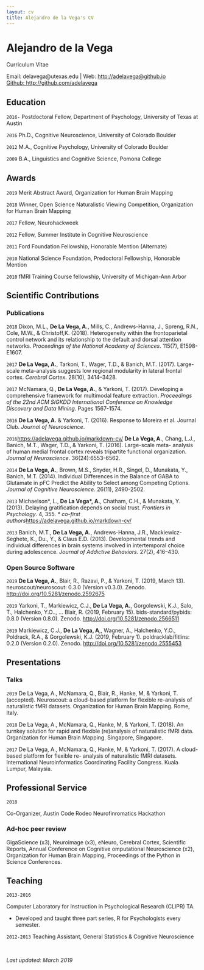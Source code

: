 ```yaml
---
layout: cv
title: Alejandro de la Vega's CV
---
```

# Alejandro de la Vega
Curriculum Vitae

<div id="webaddress">
Email: delavega@utexas.edu
| Web: <a href="http://adelavega@github.io">http://adelavega@github.io</a>
<br><a href="https://github.com/adelavega">Github: http://github.com/adelavega</a>
</div>

## Education

`2016-`
Postdoctoral Fellow, Department of Psychology, University of Texas at Austin

`2016`
Ph.D., Cognitive Neuroscience, University of Colorado Boulder

`2012`
M.A., Cognitive Psychology, University of Colorado Boulder

`2009`
B.A., Linguistics and Cognitive Science, Pomona College



## Awards

`2019`
Merit Abstract Award, Organization for Human Brain Mapping

`2018`
Winner, Open Science Naturalistic Viewing Competition, Organization for Human Brain Mapping

`2017`
Fellow, Neurohackweek

`2012`
Fellow, Summer Institute in Cognitive Neuroscience

`2011`
Ford Foundation Fellowship, Honorable Mention (Alternate)

`2010`
National Science Foundation, Predoctoral Fellowship, Honorable Mention

`2010`
fMRI Training Course fellowship, University of Michigan-Ann Arbor


## Scientific Contributions

<!-- A list is also available [online](https://scholar.google.com/citations?user=DO_FaXIAAAAJ&hl=en) -->

### Publications


`2018`
Dixon, M.L., __De La Vega, A.__, Mills, C., Andrews-Hanna, J., Spreng, R.N., Cole, M.W., & Christoff,K.
(2018). Heterogeneity within the frontoparietal control network and its relationship to the default and
dorsal attention networks. *Proceedings of the National Academy of Sciences*. 115(7), E1598-E1607.

`2017`
__De La Vega, A.__, Tarkoni, T., Wager, T.D., & Banich, M.T. (2017). Large-scale meta-analysis suggests
low regional modularity in lateral frontal cortex. *Cerebral Cortex*. 28(10), 3414–3428.

`2017`
McNamara, Q., __De La Vega, A.__, & Yarkoni, T. (2017). Developing a comprehensive framework for
multimodal feature extraction. *Proceedings of the 22nd ACM SIGKDD International Conference on
Knowledge Discovery and Data Mining*. Pages 1567-1574.

`2016`
__De La Vega, A.__ & Yarkoni, T. (2016). Response to Moreira et al. Journal Club. *Journal of Neuroscience*.


`2016`https://adelavega.github.io/markdown-cv/
__De La Vega, A.__, Chang, L.J., Banich, M.T., Wager, T.D., & Yarkoni, T. (2016). Large-scale meta-
analysis of human medial frontal cortex reveals tripartite functional organization. *Journal of
Neuroscience*. 36(24):6553-6562.

`2014`
__De La Vega, A.__, Brown, M.S., Snyder, H.R., Singel, D., Munakata, Y., Banich, M.T. (2014). Individual
Differences in the Balance of GABA to Glutamate in pFC Predict the Ability to Select among
Competing Options. *Journal of Cognitive Neuroscience*. 26(11), 2490-2502.

`2013`
Michaelson\*, L., __De La Vega\*, A.__, Chatham, C.H., & Munakata, Y. (2013). Delaying gratification
depends on social trust. *Frontiers in Psychology*. 4, 355.
*\* co-first authors*https://adelavega.github.io/markdown-cv/

`2013`
Banich, M.T., __De La Vega, A.__, Andrews-Hanna, J.R., Mackiewicz-Seghete, K., Du., Y., & Claus E.D.
(2013). Developmental trends and individual differences in brain systems involved in intertemporal
choice during adolescence. *Journal of Addictive Behaviors*. 27(2), 416–430.


### Open Source Software
`2019`
__De La Vega, A.__, Blair, R., Razavi, P., & Yarkoni, T. (2019, March 13). neuroscout/neuroscout: 0.3.0 (Version v0.3.0). Zenodo. http://doi.org/10.5281/zenodo.2592675

`2019`
Yarkoni, T., Markiewicz, C.J., __De La Vega, A.__, Gorgolewski, K.J., Salo, T., Halchenko, Y.O.., … Blair, R. (2019, February 15). bids-standard/pybids: 0.8.0 (Version 0.8.0). Zenodo. http://doi.org/10.5281/zenodo.2566511

`2019`
Markiewicz, C.J., __De La Vega, A__,, Wagner, A., Halchenko, Y.O., Poldrack, R.A., & Gorgolewski, K.J. (2019, February 1). poldracklab/fitlins: 0.2.0 (Version 0.2.0). Zenodo. http://doi.org/10.5281/zenodo.2555453

## Presentations
### Talks
`2019`
De La Vega, A., McNamara, Q., Blair, R., Hanke, M, & Yarkoni, T. (accepted). Neuroscout: a cloud-based platform for flexible re-analysis of naturalistic fMRI datasets. Organization for Human Brain Mapping. Rome, Italy.

`2018`
De La Vega, A., McNamara, Q., Hanke, M, & Yarkoni, T. (2018). An turnkey solution for rapid and flexible (re)analysis of naturalistic fMRI data. Organization for Human Brain Mapping. Singapore, Singapore.

`2017`
De La Vega, A., McNamara, Q., Hanke, M, & Yarkoni, T. (2017). A cloud-based platform for flexible re- analysis of naturalistic fMRI datasets. International Neuroinformatics Coordinating Facility Congress. Kuala Lumpur, Malaysia.

## Professional Service
`2018`

Co-Organizer, Austin Code Rodeo Neurofinromatics Hackathon

### Ad-hoc peer review
GigaScience (x3), Neuroimage (x3), eNeuro, Cerebral Cortex, Scientific Reports, Annual Conference on Cognitive  omputational Neuroscience (x2), Organization for Human Brain Mapping, Proceedings of the Python in Science Conferences.


## Teaching
`2013-2016`

Computer Laboratory for Instruction in Psychological Research (CLIPR) TA.

 - Developed and taught three part series, R for Psychologists every semester.

`2012-2013`
Teaching Assistant, General Statistics & Cognitive Neuroscience

<br>

*Last updated: March 2019*
